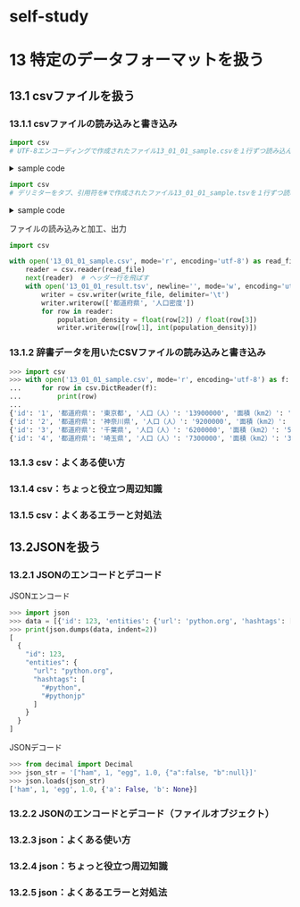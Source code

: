 # self-study
# 13 特定のデータフォーマットを扱う
## 13.1 csvファイルを扱う
### 13.1.1 csvファイルの読み込みと書き込み

```python
import csv
# UTF-8エンコーディングで作成されたファイル13_01_01_sample.csvを１行ずつ読み込んで出力
```

<details><summary>sample code</summary>

```python
>>> import csv

# UTF-8エンコーディングで作成されたファイル13_01_01_sample.csvを１行ずつ読み込んで出力
>>> with open('13_01_01_sample.csv', mode='r', encoding='utf-8') as f:
...     reader = csv.reader(f)
...     for row in reader:
...         print(row)
... 
['id', '都道府県', '人口（人）', '面積（km2）']
['1', '東京都', '13900000', '2194.05']
['2', '神奈川県', '9200000', '2416.10']
['3', '千葉県', '6200000', '5157.50']
['4', '埼玉県', '7300000', '3797.75']

```

</details>

```python
import csv
# デリミターをタブ、引用符を#で作成されたファイル13_01_01_sample.tsvを１行ずつ読み込んで出力
```

<details><summary>sample code</summary>

```python
>>> import csv

# デリミターをタブ、引用符を#で作成されたファイル13_01_01_sample.tsvを１行ずつ読み込んで出力
>>> with open('13_01_01_sample.tsv', mode='r') as f:
...     reader = csv.reader(f, delimiter='\t', quotechar='#')
...     for row in reader:
...         print(row)
... 
['都道府県', '人口密度']
['東京都', '6335']
['埼玉県', '1922']
```

</details>

ファイルの読み込みと加工、出力
```python
import csv

with open('13_01_01_sample.csv', mode='r', encoding='utf-8') as read_file:
    reader = csv.reader(read_file)
    next(reader)  # ヘッダー行を飛ばす
    with open('13_01_01_result.tsv', newline='', mode='w', encoding='utf-8') as write_file:
        writer = csv.writer(write_file, delimiter='\t')
        writer.writerow(['都道府県', '人口密度'])
        for row in reader:
            population_density = float(row[2]) / float(row[3])
            writer.writerow([row[1], int(population_density)])
```

### 13.1.2 辞書データを用いたCSVファイルの読み込みと書き込み

```python
>>> import csv
>>> with open('13_01_01_sample.csv', mode='r', encoding='utf-8') as f:
...     for row in csv.DictReader(f):
...         print(row)
... 
{'id': '1', '都道府県': '東京都', '人口（人）': '13900000', '面積（km2）': '2194.05'}
{'id': '2', '都道府県': '神奈川県', '人口（人）': '9200000', '面積（km2）': '2416.10'}
{'id': '3', '都道府県': '千葉県', '人口（人）': '6200000', '面積（km2）': '5157.50'}
{'id': '4', '都道府県': '埼玉県', '人口（人）': '7300000', '面積（km2）': '3797.75'}
```

### 13.1.3 csv：よくある使い方
### 13.1.4 csv：ちょっと役立つ周辺知識
### 13.1.5 csv：よくあるエラーと対処法

## 13.2JSONを扱う
### 13.2.1 JSONのエンコードとデコード

JSONエンコード
```python
>>> import json
>>> data = [{'id': 123, 'entities': {'url': 'python.org', 'hashtags': ['#python', '#pythonjp']}}]
>>> print(json.dumps(data, indent=2))
[
  {
    "id": 123,
    "entities": {
      "url": "python.org",
      "hashtags": [
        "#python",
        "#pythonjp"
      ]
    }
  }
]
```

JSONデコード
```python
>>> from decimal import Decimal
>>> json_str = '["ham", 1, "egg", 1.0, {"a":false, "b":null}]'
>>> json.loads(json_str)
['ham', 1, 'egg', 1.0, {'a': False, 'b': None}]
```

### 13.2.2 JSONのエンコードとデコード（ファイルオブジェクト）
### 13.2.3 json：よくある使い方
### 13.2.4 json：ちょっと役立つ周辺知識
### 13.2.5 json：よくあるエラーと対処法

